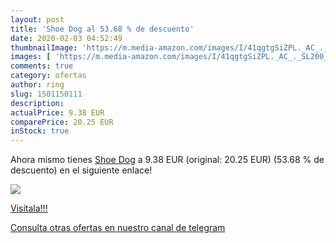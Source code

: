 ```yaml
---
layout: post
title: 'Shoe Dog al 53.68 % de descuento'
date: 2020-02-03 04:52:49
thumbnailImage: 'https://m.media-amazon.com/images/I/41qgtgSiZPL._AC_._SL200_.jpg'
images: [ 'https://m.media-amazon.com/images/I/41qgtgSiZPL._AC_._SL200_.jpg' ]
comments: true
category: ofertas
author: ring
slug: 1501150111
description:
actualPrice: 9.38 EUR
comparePrice: 20.25 EUR
inStock: true
---
```


Ahora mismo tienes [Shoe Dog](https://www.amazon.es/dp/1501150111/?tag=redken-21) a 9.38 EUR (original: 20.25 EUR) (53.68 %  de descuento) en el siguiente enlace!

[![](https://m.media-amazon.com/images/I/41qgtgSiZPL._AC_._SL200_.jpg)](https://www.amazon.es/dp/1501150111/?tag=redken-21)

[Visítala!!!](https://www.amazon.es/dp/1501150111/?tag=redken-21)

[Consulta otras ofertas en nuestro canal de telegram](https://t.me/s/ofertas25)
